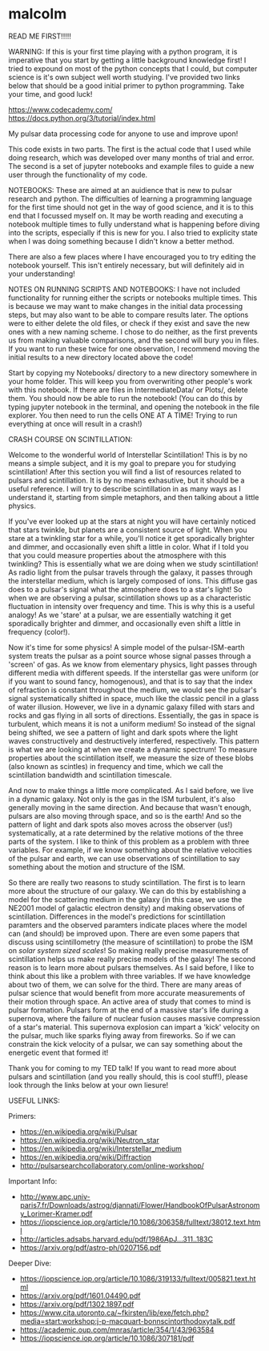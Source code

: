 # malcolm
READ ME FIRST!!!!!

WARNING: If this is your first time playing with a python program, it is imperative that you start by getting a little background knowledge first! I tried to expound on most of the python concepts that I could, but computer science is it's own subject well worth studying. I've provided two links below that should be a good initial primer to python programming. Take your time, and good luck!

https://www.codecademy.com/
https://docs.python.org/3/tutorial/index.html

My pulsar data processing code for anyone to use and improve upon!

This code exists in two parts. The first is the actual code that I used while doing research, which was developed over many months of trial and error. The second is a set of jupyter notebooks and example files to guide a new user through the functionality of my code. 

NOTEBOOKS:
These are aimed at an auidience that is new to pulsar research and python. The difficulties of learning a programming language for the first time should not get in the way of good science, and it is to this end that I focussed myself on. It may be worth reading and executing a notebook multiple times to fully understand what is happening before diving into the scripts, especially if this is new for you. I also tried to explicity state when I was doing something because I didn't know a better method. 

There are also a few places where I have encouraged you to try editing the notebook yourself. This isn't entirely necessary, but will definitely aid in your understanding! 


NOTES ON RUNNING SCRIPTS AND NOTEBOOKS:
I have not included functionality for running either the scripts or notebooks multiple times. This is because we may want to make changes in the initial data processing steps, but may also want to be able to compare results later. The options were to either delete the old files, or check if they exist and save the new ones with a new naming scheme. I chose to do neither, as the first prevents us from making valuable comparisons, and the second will bury you in files. If you want to run these twice for one observation, I recommend moving the initial results to a new directory located above the code!

Start by copying my Notebooks/ directory to a new directory somewhere in your home folder. This will keep you from overwriting other people's work with this notebook. If there are files in IntermediateData/ or Plots/, delete them. You should now be able to run the notebook! (You can do this by typing jupyter notebook in the terminal, and opening the notebook in the file explorer. You then need to run the cells ONE AT A TIME! Trying to run everything at once will result in a crash!)

CRASH COURSE ON SCINTILLATION:

Welcome to the wonderful world of Interstellar Scintillation! This is by no means a simple subject, and it is my goal to prepare you for studying scintillation! After this section you will find a list of resources related to pulsars and scintillation. It is by no means exhasutive, but it should be a useful reference. I will try to describe scintillation in as many ways as I understand it, starting from simple metaphors, and then talking about a little physics. 

If you've ever looked up at the stars at night you will have certainly noticed that stars twinkle, but planets are a consistent source of light. When you stare at a twinkling star for a while, you'll notice it get sporadically brighter and dimmer, and occasionally even shift a little in color. What if I told you that you could measure properties about the atmosphere with this twinkling? This is essentially what we are doing when we study scintillation! As radio light from the pulsar travels through the galaxy, it passes through the interstellar medium, which is largely composed of ions. This diffuse gas does to a pulsar's signal what the atmosphere does to a star's light! So when we are observing a pulsar, scintillation shows up as a characteristic fluctuation in intensity over frequency and time. This is why this is a useful analogy! As we 'stare' at a pulsar, we are essentially watching it get sporadically brighter and dimmer, and occasionally even shift a little in frequency (color!). 

Now it's time for some physics! A simple model of the pulsar-ISM-earth system treats the pulsar as a point source whose signal passes through a 'screen' of gas. As we know from elementary physics, light passes through different media with different speeds. If the interstellar gas were uniform (or if you want to sound fancy, homogenous), and that is to say that the index of refraction is constant throughout the medium, we would see the pulsar's signal systematically shifted in space, much like the classic pencil in a glass of water illusion. However, we live in a dynamic galaxy filled with stars and rocks and gas flying in all sorts of directions. Essentially, the gas in space is turbulent, which means it is not a uniform medium! So instead of the signal being shifted, we see a pattern of light and dark spots where the light waves constructively and destructively interfered, respectively. This pattern is what we are looking at when we create a dynamic spectrum! To measure properties about the scintillation itself, we measure the size of these blobs (also known as scintles) in frequency and time, which we call the scintillation bandwidth and scintillation timescale. 

And now to make things a little more complicated. As I said before, we live in a dynamic galaxy. Not only is the gas in the ISM turbulent, it's also generally moving in the same direction. And because that wasn't enough, pulsars are also moving through space, and so is the earth! And so the pattern of light and dark spots also moves across the observer (us!) systematically, at a rate determined by the relative motions of the three parts of the system. I like to think of this problem as a problem with three variables. For example, if we know something about the relative velocities of the pulsar and earth, we can use observations of scintillation to say something about the motion and structure of the ISM. 

So there are really two reasons to study scintillation. The first is to learn more about the structure of our galaxy. We can do this by establishing a model for the scattering medium in the galaxy (in this case, we use the NE2001 model of galactic electron density) and making observations of scintillation. Differences in the model's predictions for scintillation paramters and the observed paramters indicate places where the model can (and should) be improved upon. There are even some papers that discuss using scintillometry (the measure of scintillation) to probe the ISM on *solar system sized scales*! So making really precise measurements of scintillation helps us make really precise models of the galaxy!
The second reason is to learn more about pulsars themselves. As I said before, I like to think about this like a problem with three variables. If we have knowledge about two of them, we can solve for the third. There are many areas of pulsar science that would benefit from more accurate measurements of their motion through space. An active area of study that comes to mind is pulsar formation. Pulsars form at the end of a massive star's life during a supernova, where the failure of nuclear fusion causes massive compression of a star's material. This supernova explosion can impart a 'kick' velocity on the pulsar, much like sparks flying away from fireworks. So if we can constrain the kick velocity of a pulsar, we can say something about the energetic event that formed it!

Thank you for coming to my TED talk! If you want to read more about pulsars and scintillation (and you really should, this is cool stuff!), please look through the links below at your own liesure! 

USEFUL LINKS:

Primers:
* https://en.wikipedia.org/wiki/Pulsar
* https://en.wikipedia.org/wiki/Neutron_star
* https://en.wikipedia.org/wiki/Interstellar_medium
* https://en.wikipedia.org/wiki/Diffraction
* http://pulsarsearchcollaboratory.com/online-workshop/

Important Info:
* http://www.apc.univ-paris7.fr/Downloads/astrog/djannati/Flower/HandbookOfPulsarAstronomy_Lorimer-Kramer.pdf
* https://iopscience.iop.org/article/10.1086/306358/fulltext/38012.text.html
* http://articles.adsabs.harvard.edu/pdf/1986ApJ...311..183C
* https://arxiv.org/pdf/astro-ph/0207156.pdf

Deeper Dive:
* https://iopscience.iop.org/article/10.1086/319133/fulltext/005821.text.html
* https://arxiv.org/pdf/1601.04490.pdf
* https://arxiv.org/pdf/1302.1897.pdf
* https://www.cita.utoronto.ca/~fkirsten/lib/exe/fetch.php?media=start:workshop:j-p-macquart-bonnscintorthodoxytalk.pdf
* https://academic.oup.com/mnras/article/354/1/43/963584
* https://iopscience.iop.org/article/10.1086/307181/pdf





